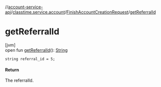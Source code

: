 //[account-service-api](../../../index.md)/[classtime.service.account](../index.md)/[FinishAccountCreationRequest](index.md)/[getReferralId](get-referral-id.md)

# getReferralId

[jvm]\
open fun [getReferralId](get-referral-id.md)(): [String](https://docs.oracle.com/javase/8/docs/api/java/lang/String.html)

`string referral_id = 5;`

#### Return

The referralId.
